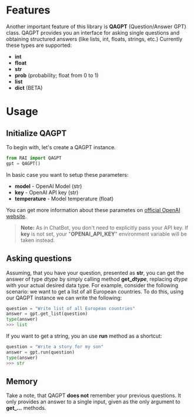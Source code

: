 # Features
Another important feature of this library is **QAGPT** (Question/Answer GPT) class.
QAGPT provides you an interface for asking single questions and obtaining structured answers (like lists, int, floats, strings, etc.)
Currently these types are supported:
- **int**
- **float**
- **str**
- **prob** (probability; float from 0 to 1)
- **list**
- **dict** (BETA)

# Usage
## Initialize QAGPT
To begin with, let's create a QAGPT instance.
```python
from RAI import QAGPT
gpt = QAGPT()
```
In basic case you want to setup these parameters:
- **model** - OpenAI Model (str)
- **key** - OpenAI API key (str)
- **temperature** - Model temperature (float)

You can get more information about these parametes on [official OpenAI website](https://platform.openai.com/docs/api-reference/chat/create?lang=python).
> **Note:** As in ChatBot, you don't need to explicitly pass your API key. 
If **key** is not set, your "**OPENAI_API_KEY**" environment variable will be taken instead. 

## Asking questions
Assuming, that you have your question, presented as **str**, you can get the answer of type *dtype* by simply calling method **get_*dtype***, replacing *dtype* with your actual desired data type.
For example, consider the following scenario: we want to get a list of all European countries.
To do this, using our QAGPT instance we can write the following:
```python
question = "Write list of all European countries"
answer = gpt.get_list(question)
type(answer)
>>> list
```

If you want to get a string, you an use **run** method as a shortcut:
```python
question = "Write a story for my son"
answer = gpt.run(question)
type(answer)
>>> str
```

## Memory
Take a note, that QAGPT **does not** remember your previous questions.
It only provides an answer to a single input, given as the only argument to **get_...** methods.
